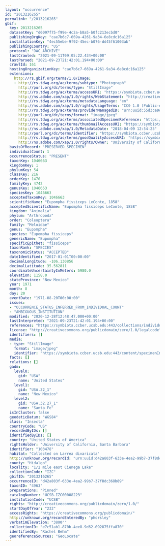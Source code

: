 ```yaml
---
layout: "occurrence"
id: "2013216265"
permalink: "/2013216265"
gbif:
  key: 2013216265
  datasetKey: "d6097f75-f99e-4c2a-b8a5-b0fc213ecbd0"
  publishingOrgKey: "cae7b6c7-669a-4261-9a34-6e8cdc16a125"
  installationKey: "4ec55ebe-9f92-45ec-b076-dd45f61003ab"
  publishingCountry: "US"
  protocol: "DWC_ARCHIVE"
  lastCrawled: "2021-09-11T09:05:22.434+00:00"
  lastParsed: "2021-09-23T21:42:01.194+00:00"
  crawlId: 161
  hostingOrganizationKey: "cae7b6c7-669a-4261-9a34-6e8cdc16a125"
  extensions:
    http://rs.gbif.org/terms/1.0/Image:
    - http://rs.tdwg.org/ac/terms/subtype: "Photograph"
      http://purl.org/dc/terms/type: "StillImage"
      http://rs.tdwg.org/ac/terms/accessURI: "https://symbiota.ccber.ucsb.edu:443/content/specimenImages/UCSB_IZC/UCSB-IZC00008/UCSB-IZC00008223_lg.jpg"
      http://ns.adobe.com/xap/1.0/rights/WebStatement: "http://creativecommons.org/publicdomain/zero/1.0/"
      http://rs.tdwg.org/ac/terms/metadataLanguage: "en"
      http://ns.adobe.com/xap/1.0/rights/UsageTerms: "CC0 1.0 (Public-domain)"
      http://rs.tdwg.org/ac/terms/providerManagedID: "urn:uuid:55d3ce9d-c622-4491-88c9-62d83f65774a"
      http://purl.org/dc/terms/format: "image/jpeg"
      http://rs.tdwg.org/ac/terms/associatedSpecimenReference: "https://symbiota.ccber.ucsb.edu:443/collections/individual/index.php?occid=103478"
      http://rs.tdwg.org/ac/terms/thumbnailAccessURI: "https://symbiota.ccber.ucsb.edu:443/content/specimenImages/UCSB_IZC/UCSB-IZC00008/UCSB-IZC00008223_tn.jpg"
      http://ns.adobe.com/xap/1.0/MetadataDate: "2018-04-09 12:54:25"
      http://purl.org/dc/terms/identifier: "https://symbiota.ccber.ucsb.edu:443/content/specimenImages/UCSB_IZC/UCSB-IZC00008/UCSB-IZC00008223_lg.jpg"
      http://rs.tdwg.org/ac/terms/goodQualityAccessURI: "https://symbiota.ccber.ucsb.edu:443/content/specimenImages/UCSB_IZC/UCSB-IZC00008/UCSB-IZC00008223.jpg"
      http://ns.adobe.com/xap/1.0/rights/Owner: "University of California, Santa Barbara"
  basisOfRecord: "PRESERVED_SPECIMEN"
  individualCount: 1
  occurrenceStatus: "PRESENT"
  taxonKey: 1046663
  kingdomKey: 1
  phylumKey: 54
  classKey: 216
  orderKey: 1470
  familyKey: 4742
  genusKey: 1046653
  speciesKey: 1046663
  acceptedTaxonKey: 1046663
  scientificName: "Eupompha fissiceps LeConte, 1858"
  acceptedScientificName: "Eupompha fissiceps LeConte, 1858"
  kingdom: "Animalia"
  phylum: "Arthropoda"
  order: "Coleoptera"
  family: "Meloidae"
  genus: "Eupompha"
  species: "Eupompha fissiceps"
  genericName: "Eupompha"
  specificEpithet: "fissiceps"
  taxonRank: "SPECIES"
  taxonomicStatus: "ACCEPTED"
  dateIdentified: "2017-01-01T00:00:00"
  decimalLongitude: -106.130856
  decimalLatitude: 35.562811
  coordinateUncertaintyInMeters: 5980.0
  elevation: 1158.0
  stateProvince: "New Mexico"
  year: 1971
  month: 8
  day: 20
  eventDate: "1971-08-20T00:00:00"
  issues:
  - "OCCURRENCE_STATUS_INFERRED_FROM_INDIVIDUAL_COUNT"
  - "AMBIGUOUS_INSTITUTION"
  modified: "2020-12-28T12:48:47.000+00:00"
  lastInterpreted: "2021-09-23T21:42:01.194+00:00"
  references: "https://symbiota.ccber.ucsb.edu:443/collections/individual/index.php?occid=103478"
  license: "http://creativecommons.org/publicdomain/zero/1.0/legalcode"
  identifiers: []
  media:
  - type: "StillImage"
    format: "image/jpeg"
    identifier: "https://symbiota.ccber.ucsb.edu:443/content/specimenImages/UCSB_IZC/UCSB-IZC00008/UCSB-IZC00008223_lg.jpg"
  facts: []
  relations: []
  gadm:
    level0:
      gid: "USA"
      name: "United States"
    level1:
      gid: "USA.32_1"
      name: "New Mexico"
    level2:
      gid: "USA.32.27_1"
      name: "Santa Fe"
  isInCluster: false
  geodeticDatum: "WGS84"
  class: "Insecta"
  countryCode: "US"
  recordedByIDs: []
  identifiedByIDs: []
  country: "United States of America"
  rightsHolder: "University of California, Santa Barbara"
  identifier: "103478"
  habitat: "Collected on Larrea divaricata"
  http://unknown.org/recordId: "urn:uuid:d42a803f-633e-4ea2-99b7-37f8dc368b89"
  county: "Hidalgo"
  locality: "1/2 mile east Cienega Lake"
  collectionCode: "IZC"
  gbifID: "2013216265"
  occurrenceID: "d42a803f-633e-4ea2-99b7-37f8dc368b89"
  taxonID: "4963"
  preparations: "Pinned"
  catalogNumber: "UCSB-IZC00008223"
  institutionCode: "UCSB"
  rights: "http://creativecommons.org/publicdomain/zero/1.0/"
  startDayOfYear: "232"
  accessRights: "https://creativecommons.org/publicdomain/"
  http://unknown.org/recordEnteredBy: "phorsley"
  verbatimElevation: "3800'"
  collectionID: "e7c51ab1-870b-4ee8-9d62-092875ffa870"
  identifiedBy: "Rachel Behm"
  georeferenceSources: "GeoLocate"
---
```

